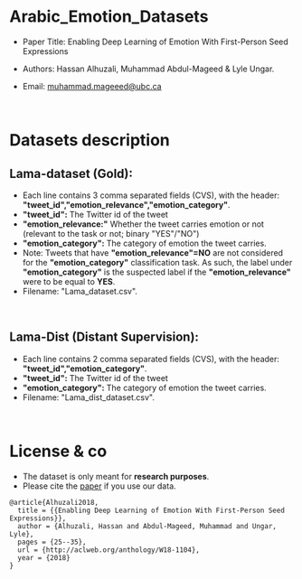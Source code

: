 # Arabic_Emotion_Datasets
* Paper Title: Enabling Deep Learning of Emotion With First-Person Seed Expressions

* Authors: Hassan Alhuzali, Muhammad Abdul-Mageed & Lyle Ungar.

* Email: muhammad.mageeed@ubc.ca

</br>

# Datasets description
## Lama-dataset (Gold):
	
* Each line contains 3 comma separated fields (CVS), with the header: **"tweet_id","emotion_relevance","emotion_category"**.
* **"tweet_id":** The Twitter id of the tweet
* **"emotion_relevance:"** Whether the tweet carries emotion or not (relevant to the task or not; binary "YES"/"NO")
* **"emotion_category":** The category of emotion the tweet carries.
* Note: Tweets that have **"emotion_relevance"=NO** are not considered for the **"emotion_category"** classification task. As such, the label under **"emotion_category"** is the suspected label if the  **"emotion_relevance"** were to be equal to **YES**.
* Filename: "Lama_dataset.csv".

</br>

## Lama-Dist (Distant Supervision):
* Each line contains 2 comma separated fields (CVS), with the header: **"tweet_id","emotion_category"**.
* **"tweet_id":** The Twitter id of the tweet
* **"emotion_category":** The category of emotion the tweet carries.
* Filename: "Lama_dist_dataset.csv".

</br>

# License & co
* The dataset is only meant for **research purposes**.
* Please cite the [paper](http://aclweb.org/anthology/W18-1104) if you use our data.

```
@article{Alhuzali2018,
  title = {{Enabling Deep Learning of Emotion With First-Person Seed Expressions}},
  author = {Alhuzali, Hassan and Abdul-Mageed, Muhammad and Ungar, Lyle},
  pages = {25--35},
  url = {http://aclweb.org/anthology/W18-1104},
  year = {2018}
}
```
